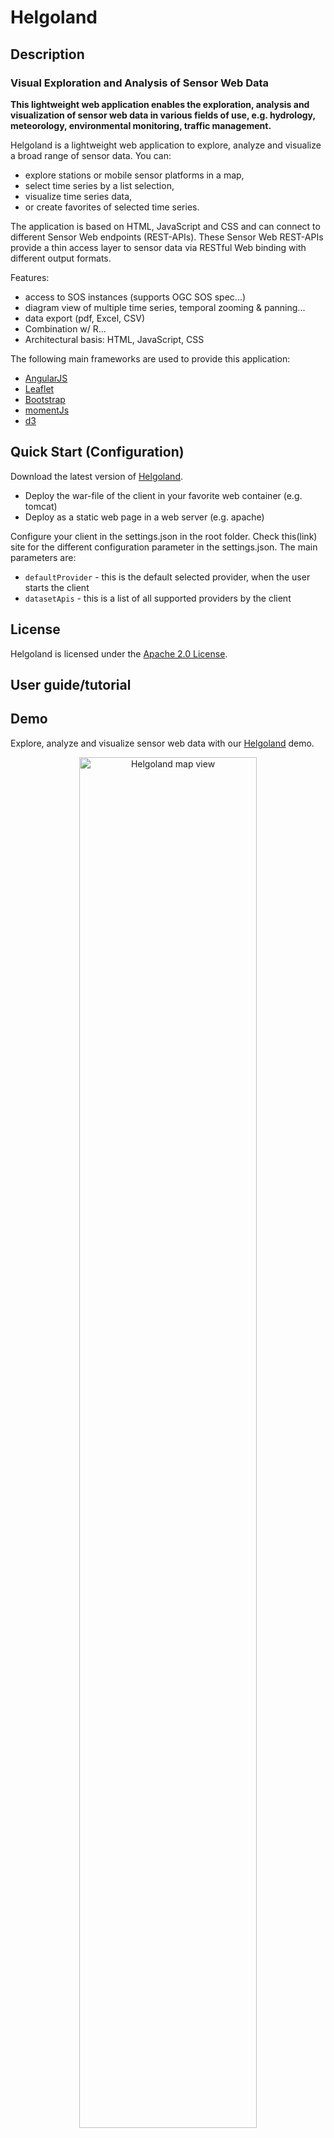 # Helgoland

## Description

### Visual Exploration and Analysis of Sensor Web Data

**This lightweight web application enables the exploration, analysis and visualization of sensor web data in various fields of use, e.g. hydrology, meteorology, environmental monitoring, traffic management.**

Helgoland is a lightweight web application to explore, analyze and visualize a broad range of sensor data. You can:

* explore stations or mobile sensor platforms in a map,
* select time series by a list selection,
* visualize time series data,
* or create favorites of selected time series.

The application is based on HTML, JavaScript and CSS and can connect to different Sensor Web endpoints (REST-APIs). These Sensor Web REST-APIs provide a thin access layer to sensor data via RESTful Web binding with different output formats.

Features:

* access to SOS instances (supports OGC SOS spec...)
* diagram view of multiple time series, temporal zooming & panning...
* data export (pdf, Excel, CSV)
* Combination w/ R...
* Architectural basis: HTML, JavaScript, CSS

The following main frameworks are used to provide this application:

* [AngularJS](https://angularjs.org/)
* [Leaflet](http://leafletjs.com/)
* [Bootstrap](http://getbootstrap.com/)
* [momentJs](http://momentjs.com/)
* [d3](https://d3js.org/)

## Quick Start (Configuration)

Download the latest version of [Helgoland](https://github.com/52North/helgoland/releases).

* Deploy the war-file of the client in your favorite web container (e.g. tomcat)
* Deploy as a static web page in a web server (e.g. apache)

Configure your client in the settings.json in the root folder. Check this(link) site for the different configuration parameter in the settings.json. The main parameters are:

* `defaultProvider` - this is the default selected provider, when the user starts the client
* `datasetApis` - this is a list of all supported providers by the client


## License

Helgoland is licensed under the [Apache 2.0 License](http://www.apache.org/licenses/LICENSE-2.0).

## User guide/tutorial

## Demo
Explore, analyze and visualize sensor web data with our [Helgoland](http://sensorweb.demo.52north.org/client/#/) demo.

<p align="center">
  <img src="https://cloud.githubusercontent.com/assets/3830314/15780576/ae8cf458-29a2-11e6-89ef-bc6f1453e38b.png" alt="Helgoland map view" width="75%"/>
  <img src="https://cloud.githubusercontent.com/assets/3830314/15780591/bdb9a4a8-29a2-11e6-9938-1717a0e7bb7a.png" alt="Helgoland diagram view" width="75%"/>
</p>

## Changelog

## References

## Contact
<!--<img src="https://avatars1.githubusercontent.com/u/3830314?v=3&s=140" alt="Webpack and Angular 2" width="48" height="48"/>-->

j.schulte@52north.org

## Credits

## How to contribute

This is a frontend component of the repository [sensorweb-client-core](https://github.com/52North/sensorweb-client-core).

It comprises:

* the styling files for the client
* the templates to define the html structure
* the images and fonts which are used in this client

### Requirements to develop or build the client

* git
* [nodejs](https://nodejs.org)
* [webpack](https://webpack.js.org/)

### Get ready to start

* `git clone` this repository
* run `npm install` to get all dependencies (the client uses a qr-code tool to show a permalink of the client status, for this you need to check if the following packages are installed: https://github.com/Automattic/node-canvas#installation)

#### Start the client in the development mode

* `npm start` starts the client on http://localhost:8000.

#### Build the client

* `npm run build` bundles the client to the `dist` folder. The content of this folder can be deployed on a web server.
* `npm run build` will also generates a war-file in `build`-folder.

#### How to develop

See [here](https://github.com/52North/sensorweb-client-core#how-to-develop) for more informations.

#### Configuration

See [here](https://github.com/52North/sensorweb-client-core#configuration)

<!--## Extensions (Backends, etc., z.B. SOS )
## Road Map/development plans (features, focus…)
## Architecture/Design
## JavaDoc
not needed
## XML Schemata
## contributor
see Github...

## Requirements-->
